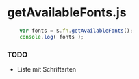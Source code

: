 getAvailableFonts.js
====================


```javascript
    var fonts = $.fn.getAvailableFonts();
    console.log( fonts );
```


### TODO
- Liste mit Schriftarten